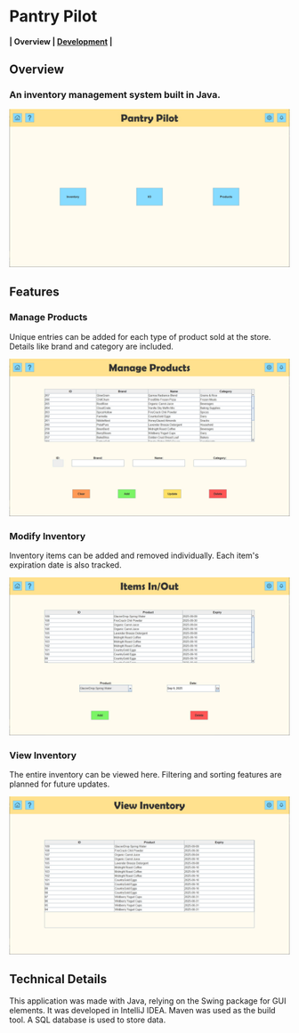 # Pantry Pilot

#### | Overview | [Development](docs/development.md) |

## Overview

### An inventory management system built in Java.

![Home page](/docs/images/overview.jpg)

## Features

### Manage Products

Unique entries can be added for each type of product sold at the store. Details like brand and category are included. 

![Manage page](/docs/images/manage.jpg)

### Modify Inventory

Inventory items can be added and removed individually. Each item's expiration date is also tracked.

![Inventory page](/docs/images/inventory.jpg)

### View Inventory

The entire inventory can be viewed here. Filtering and sorting features are planned for future updates.

![View page](/docs/images/view.jpg)

## Technical Details

This application was made with Java, relying on the Swing package for GUI elements. It was developed in IntelliJ IDEA. Maven was used as the build tool. A SQL database is used to store data.
